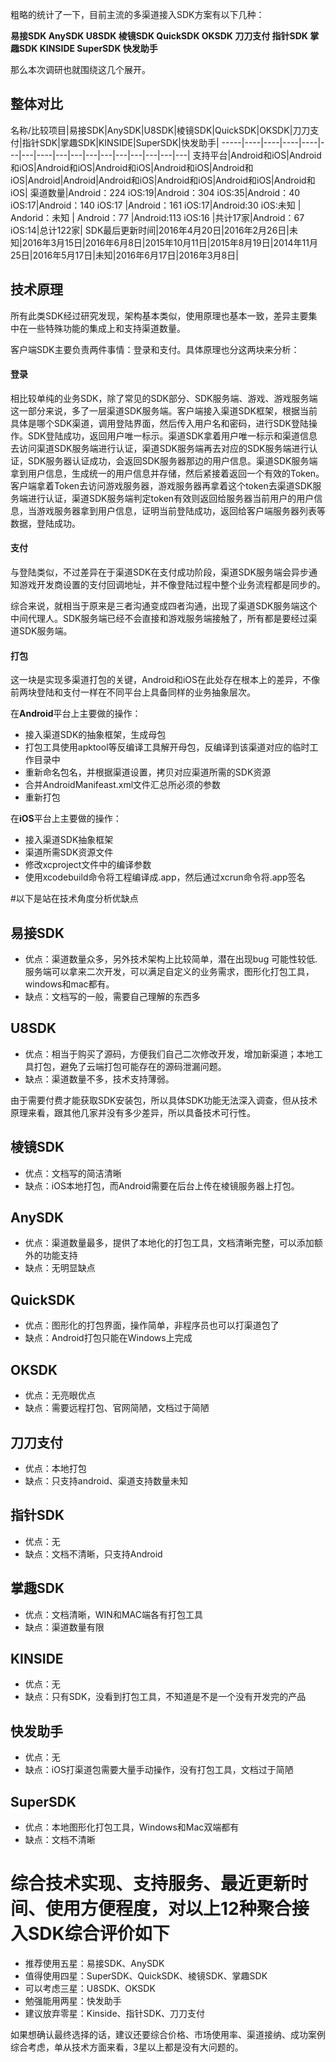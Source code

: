 粗略的统计了一下，目前主流的多渠道接入SDK方案有以下几种：

**易接SDK AnySDK U8SDK 棱镜SDK
QuickSDK OKSDK 刀刀支付 指针SDK
掌趣SDK KINSIDE SuperSDK 快发助手**

那么本次调研也就围绕这几个展开。


## 整体对比

名称/比较项目|易接SDK|AnySDK|U8SDK|棱镜SDK|QuickSDK|OKSDK|刀刀支付|指针SDK|掌趣SDK|KINSIDE|SuperSDK|快发助手|
-----|----|----|----|----|---|---|----|---|---|---|---|---|---|---|---|---|
支持平台|Android和iOS|Android和iOS|Android和iOS|Android和iOS|Android和iOS|Android和iOS|Android|Android|Android和iOS|Android和iOS|Android和iOS|Android和iOS|
渠道数量|Android：224 iOS:19|Android：304 iOS:35|Android：40 iOS:17|Android：140 iOS:17 |Android：161 iOS:17|Android:30 iOS:未知 | Andorid：未知 | Android：77 |Android:113 iOS:16 |共计17家|Android：67  iOS:14|总计122家|
SDK最后更新时间|2016年4月20日|2016年2月26日|未知|2016年3月15日|2016年6月8日|2015年10月11日|2015年8月19日|2014年11月25日|2016年5月17日|未知|2016年6月17日|2016年3月8日|


## 技术原理

所有此类SDK经过研究发现，架构基本类似，使用原理也基本一致，差异主要集中在一些特殊功能的集成上和支持渠道数量。

客户端SDK主要负责两件事情：登录和支付。具体原理也分这两块来分析：

#### 登录

相比较单纯的业务SDK，除了常见的SDK部分、SDK服务端、游戏、游戏服务端这一部分来说，多了一层渠道SDK服务端。客户端接入渠道SDK框架，根据当前具体是哪个SDK渠道，调用登陆界面，然后传入用户名和密码，进行SDK登陆操作。SDK登陆成功，返回用户唯一标示。渠道SDK拿着用户唯一标示和渠道信息去访问渠道SDK服务端进行认证，渠道SDK服务端再去对应的SDK服务端进行认证，SDK服务器认证成功，会返回SDK服务器那边的用户信息。渠道SDK服务端拿到用户信息，生成统一的用户信息并存储，然后紧接着返回一个有效的Token。客户端拿着Token去访问游戏服务器，游戏服务器再拿着这个token去渠道SDK服务端进行认证，渠道SDK服务端判定token有效则返回给服务器当前用户的用户信息，当游戏服务器拿到用户信息，证明当前登陆成功，返回给客户端服务器列表等数据，登陆成功。

#### 支付

与登陆类似，不过差异在于渠道SDK在支付成功阶段，渠道SDK服务端会异步通知游戏开发商设置的支付回调地址，并不像登陆过程中整个业务流程都是同步的。

综合来说，就相当于原来是三者沟通变成四者沟通，出现了渠道SDK服务端这个中间代理人。SDK服务端已经不会直接和游戏服务端接触了，所有都是要经过渠道SDK服务端。

#### 打包

这一块是实现多渠道打包的关键，Android和iOS在此处存在根本上的差异，不像前两块登陆和支付一样在不同平台上具备同样的业务抽象层次。

在**Android**平台上主要做的操作：

- 接入渠道SDK的抽象框架，生成母包
- 打包工具使用apktool等反编译工具解开母包，反编译到该渠道对应的临时工作目录中
- 重新命名包名，并根据渠道设置，拷贝对应渠道所需的SDK资源
- 合并AndroidManifeast.xml文件汇总所必须的参数
- 重新打包

在**iOS**平台上主要做的操作：

- 接入渠道SDK抽象框架
- 渠道所需SDK资源文件
- 修改xcproject文件中的编译参数
- 使用xcodebuild命令将工程编译成.app，然后通过xcrun命令将.app签名


#以下是站在技术角度分析优缺点


## 易接SDK

- 优点：渠道数量众多，另外技术架构上比较简单，潜在出现bug 可能性较低.服务端可以拿来二次开发，可以满足自定义的业务需求，图形化打包工具，windows和mac都有。
- 缺点：文档写的一般，需要自己理解的东西多

## U8SDK

- 优点：相当于购买了源码，方便我们自己二次修改开发，增加新渠道；本地工具打包，避免了云端打包可能存在的源码泄漏问题。
- 缺点：渠道数量不多，技术支持薄弱。

由于需要付费才能获取SDK安装包，所以具体SDK功能无法深入调查，但从技术原理来看，跟其他几家并没有多少差异，所以具备技术可行性。

## 棱镜SDK
- 优点：文档写的简洁清晰
- 缺点：iOS本地打包，而Android需要在后台上传在棱镜服务器上打包。

## AnySDK
- 优点：渠道数量最多，提供了本地化的打包工具，文档清晰完整，可以添加额外的功能支持
- 缺点：无明显缺点

## QuickSDK
- 优点：图形化的打包界面，操作简单，非程序员也可以打渠道包了
- 缺点：Android打包只能在Windows上完成

## OKSDK
- 优点：无亮眼优点
- 缺点：需要远程打包、官网简陋，文档过于简陋

## 刀刀支付
- 优点：本地打包
- 缺点：只支持android、渠道支持数量未知

## 指针SDK

- 优点：无
- 缺点：文档不清晰，只支持Android

## 掌趣SDK
- 优点：文档清晰，WIN和MAC端各有打包工具
- 缺点：渠道数量有限


## KINSIDE
- 优点：无
- 缺点：只有SDK，没看到打包工具，不知道是不是一个没有开发完的产品


## 快发助手
- 优点：无
- 缺点：iOS打渠道包需要大量手动操作，没有打包工具，文档过于简陋

## SuperSDK

- 优点：本地图形化打包工具，Windows和Mac双端都有
- 缺点：文档不清晰

 

# 综合技术实现、支持服务、最近更新时间、使用方便程度，对以上12种聚合接入SDK综合评价如下

- 推荐使用五星：易接SDK、AnySDK
- 值得使用四星：SuperSDK、QuickSDK、棱镜SDK、掌趣SDK
- 可以考虑三星：U8SDK、OKSDK
- 勉强能用两星：快发助手
- 建议放弃零星：Kinside、指针SDK、刀刀支付

如果想确认最终选择的话，建议还要综合价格、市场使用率、渠道接纳、成功案例综合考虑，单从技术方面来看，3星以上都是没有大问题的。



